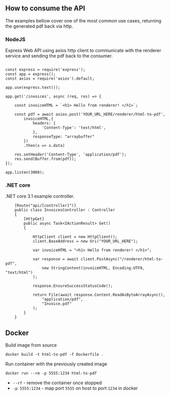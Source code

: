 
## How to consume the API

The examples bellow cover one of the most common use cases, returning the generated pdf back via http.

### NodeJS

Express Web API using axios http client to communicate with the renderer service and sending the pdf back to the consumer.

```

const express = require('express');
const app = express();
const axios = require('axios').default;

app.use(express.text());

app.get('/invoices', async (req, res) => {

    const invoiceHTML = `<h1> Hello from renderer! </h1>`;

    const pdf = await axios.post('YOUR_URL_HERE/renderer/html-to-pdf',
        invoiceHTML,{
            headers: {
                'Content-Type': 'text/html',
            },
            responseType: "arraybuffer"
        })
        .then(x => x.data)

    res.setHeader('Content-Type', 'application/pdf');
    res.send(Buffer.from(pdf));
});

app.listen(3000);

```


### .NET core


.NET core 3.1 example controller.

```
    [Route("api/[controller]")]
    public class InvoicesController : Controller
    {
        [HttpGet]
        public async Task<IActionResult> Get()
        {

            HttpClient client = new HttpClient();
            client.BaseAddress = new Uri("YOUR_URL_HERE");

            var invoiceHTML = "<h1> Hello from renderer! </h1>";

            var response = await client.PostAsync("/renderer/html-to-pdf",
                new StringContent(invoiceHTML, Encoding.UTF8, "text/html")
            );

            response.EnsureSuccessStatusCode();

            return File(await response.Content.ReadAsByteArrayAsync(),
                "application/pdf",
                "Invoice.pdf"
            );
        }
    }
```

## Docker

Build image from source

```
docker build -t html-to-pdf -f Dockerfile .
```

Run container with the previously created image

```
docker run --rm -p 5555:1234 html-to-pdf
```

* `--rf` - remove the container once stopped
* `-p 5555:1234` - map port `5555` on host to port `1234` in docker
